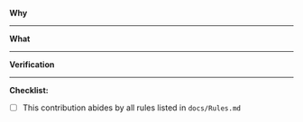 **Why**
<!-- Explain why this change is necessary and why it was completed -->

---

**What**
<!-- State what changes are included in this pull request -->

---

**Verification**
<!-- Describe how others can test and verify this feature -->

---

**Checklist:**

<!-- To check an item, fill the brackets with the letter `x`; the result should look like `[x]`.-->

- [ ] This contribution abides by all rules listed in `docs/Rules.md`
